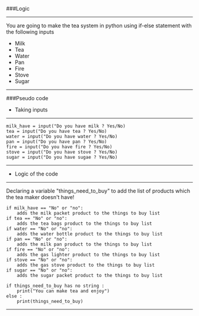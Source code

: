 ###Logic

---

You are going to make the tea system in python using if-else statement with the following inputs
    
- Milk
- Tea
- Water
- Pan
- Fire
- Stove
- Sugar

---

###Pseudo code

- Taking inputs

---

    milk_have = input("Do you have milk ? Yes/No)
    tea = input("Do you have tea ? Yes/No)
    water = input("Do you have water ? Yes/No)
    pan = input("Do you have pan ? Yes/No)
    fire = input("Do you have fire ? Yes/No)
    stove = input("Do you have stove ? Yes/No)
    sugar = input("Do you have sugae ? Yes/No)

---


- Logic of the code

---

 Declaring a variable "things_need_to_buy" to add the list of products which the tea maker doesn't have!

    if milk_have == "No" or "no":
        adds the milk packet product to the things to buy list
    if tea == "No" or "no":
        adds the tea bags product to the things to buy list
    if water == "No" or "no":
        adds the water bottle product to the things to buy list
    if pan == "No" or "no":
        adds the milk pan product to the things to buy list
    if fire == "No" or "no":
        adds the gas lighter product to the things to buy list
    if stove == "No" or "no":
        adds the gas stove product to the things to buy list
    if sugar == "No" or "no":
        adds the sugar packet product to the things to buy list

    if things_need_to_buy has no string :
        print("You can make tea and enjoy")
    else :
        print(things_need_to_buy)

---

